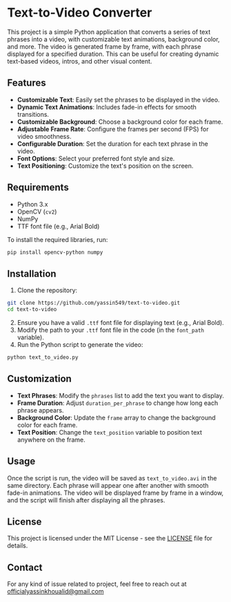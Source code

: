 
# Text-to-Video Converter

This project is a simple Python application that converts a series of text phrases into a video, with customizable text animations, background color, and more. The video is generated frame by frame, with each phrase displayed for a specified duration. This can be useful for creating dynamic text-based videos, intros, and other visual content.

## Features

- **Customizable Text**: Easily set the phrases to be displayed in the video.
- **Dynamic Text Animations**: Includes fade-in effects for smooth transitions.
- **Customizable Background**: Choose a background color for each frame.
- **Adjustable Frame Rate**: Configure the frames per second (FPS) for video smoothness.
- **Configurable Duration**: Set the duration for each text phrase in the video.
- **Font Options**: Select your preferred font style and size.
- **Text Positioning**: Customize the text's position on the screen.
  
## Requirements

- Python 3.x
- OpenCV (`cv2`)
- NumPy
- TTF font file (e.g., Arial Bold)

To install the required libraries, run:

```bash
pip install opencv-python numpy
```

## Installation

1. Clone the repository:

```bash
git clone https://github.com/yassin549/text-to-video.git
cd text-to-video
```

2. Ensure you have a valid `.ttf` font file for displaying text (e.g., Arial Bold).
3. Modify the path to your `.ttf` font file in the code (in the `font_path` variable).
4. Run the Python script to generate the video:

```bash
python text_to_video.py
```

## Customization

- **Text Phrases**: Modify the `phrases` list to add the text you want to display.
- **Frame Duration**: Adjust `duration_per_phrase` to change how long each phrase appears.
- **Background Color**: Update the `frame` array to change the background color for each frame.
- **Text Position**: Change the `text_position` variable to position text anywhere on the frame.

## Usage

Once the script is run, the video will be saved as `text_to_video.avi` in the same directory. Each phrase will appear one after another with smooth fade-in animations. The video will be displayed frame by frame in a window, and the script will finish after displaying all the phrases.

## License

This project is licensed under the MIT License - see the [LICENSE](LICENSE) file for details.

## Contact
For any kind of issue related to project, feel free to reach out at officialyassinkhoualid@gmail.com


